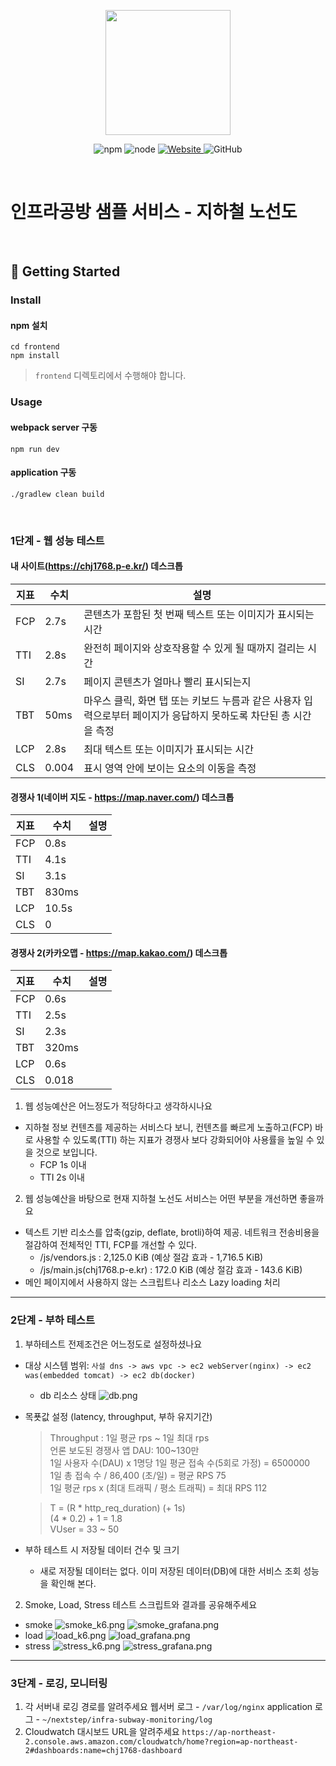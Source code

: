 <p align="center">
    <img width="200px;" src="https://raw.githubusercontent.com/woowacourse/atdd-subway-admin-frontend/master/images/main_logo.png"/>
</p>
<p align="center">
  <img alt="npm" src="https://img.shields.io/badge/npm-%3E%3D%205.5.0-blue">
  <img alt="node" src="https://img.shields.io/badge/node-%3E%3D%209.3.0-blue">
  <a href="https://edu.nextstep.camp/c/R89PYi5H" alt="nextstep atdd">
    <img alt="Website" src="https://img.shields.io/website?url=https%3A%2F%2Fedu.nextstep.camp%2Fc%2FR89PYi5H">
  </a>
  <img alt="GitHub" src="https://img.shields.io/github/license/next-step/atdd-subway-service">
</p>

<br>

# 인프라공방 샘플 서비스 - 지하철 노선도

<br>

## 🚀 Getting Started

### Install
#### npm 설치
```
cd frontend
npm install
```
> `frontend` 디렉토리에서 수행해야 합니다.

### Usage
#### webpack server 구동
```
npm run dev
```
#### application 구동
```
./gradlew clean build
```
<br>


### 1단계 - 웹 성능 테스트

#### 내 사이트(https://chj1768.p-e.kr/) 데스크톱

| 지표  | 수치    | 설명  |
|-----|-------|-----|
| FCP | 2.7s  | 콘텐츠가 포함된 첫 번째 텍스트 또는 이미지가 표시되는 시간   |
| TTI | 2.8s  | 완전히 페이지와 상호작용할 수 있게 될 때까지 걸리는 시간   |
| SI  | 2.7s  | 페이지 콘텐츠가 얼마나 빨리 표시되는지    |
| TBT | 50ms  | 마우스 클릭, 화면 탭 또는 키보드 누름과 같은 사용자 입력으로부터 페이지가 응답하지 못하도록 차단된 총 시간을 측정    |
| LCP | 2.8s  | 최대 텍스트 또는 이미지가 표시되는 시간    |
| CLS | 0.004 | 표시 영역 안에 보이는 요소의 이동을 측정    |

#### 경쟁사 1(네이버 지도 - https://map.naver.com/) 데스크톱
| 지표  | 수치 | 설명  |
|-----|---|-----|
| FCP | 0.8s |     |
| TTI | 4.1s |     |
| SI  | 3.1s |     |
| TBT | 830ms |     |
| LCP | 10.5s |     |
| CLS | 0 |     |

#### 경쟁사 2(카카오맵 - https://map.kakao.com/) 데스크톱
| 지표  | 수치    | 설명  |
|-----|-------|-----|
| FCP | 0.6s  |     |
| TTI | 2.5s  |     |
| SI  | 2.3s  |     |
| TBT | 320ms |     |
| LCP | 0.6s  |     |
| CLS | 0.018 |     |


1. 웹 성능예산은 어느정도가 적당하다고 생각하시나요
- 지하철 정보 컨텐츠를 제공하는 서비스다 보니, 컨텐츠를 빠르게 노출하고(FCP) 바로 사용할 수 있도록(TTI) 하는 지표가 경쟁사 보다 강화되어야 사용률을 높일 수 있을 것으로 보입니다.
     - FCP 1s 이내
     - TTI 2s 이내

2. 웹 성능예산을 바탕으로 현재 지하철 노선도 서비스는 어떤 부분을 개선하면 좋을까요
- 텍스트 기반 리소스를 압축(gzip, deflate, brotli)하여 제공. 네트워크 전송비용을 절감하여 전체적인 TTI, FCP를 개선할 수 있다.  
  - /js/vendors.js : 2,125.0 KiB (예상 절감 효과 - 1,716.5 KiB)
  - /js/main.js(chj1768.p-e.kr) : 172.0 KiB (예상 절감 효과 - 143.6 KiB)
- 메인 페이지에서 사용하지 않는 스크립트나 리소스 Lazy loading 처리 

---

### 2단계 - 부하 테스트 
1. 부하테스트 전제조건은 어느정도로 설정하셨나요

- 대상 시스템 범위: `사설 dns -> aws vpc -> ec2 webServer(nginx) -> ec2 was(embedded tomcat) -> ec2 db(docker)`
  - db 리소스 상태
  ![db.png](db.png)
  
- 목푯값 설정 (latency, throughput, 부하 유지기간)
    > Throughput : 1일 평균 rps ~ 1일 최대 rps <br/>
    언론 보도된 경쟁사 앱 DAU: 100~130만 <br/>
    1일 사용자 수(DAU) x 1명당 1일 평균 접속 수(5회로 가정) = 6500000 <br/> 
    1일 총 접속 수 / 86,400 (초/일) = 평균 RPS 75 <br/>
    1일 평균 rps x (최대 트래픽 / 평소 트래픽) = 최대 RPS 112
   
    > T = (R * http_req_duration) (+ 1s) <br/>
    (4 * 0.2) + 1 = 1.8 <br/>
    VUser = 33 ~ 50

- 부하 테스트 시 저장될 데이터 건수 및 크기
  - 새로 저장될 데이터는 없다. 이미 저장된 데이터(DB)에 대한 서비스 조회 성능을 확인해 본다.


2. Smoke, Load, Stress 테스트 스크립트와 결과를 공유해주세요
- smoke
![smoke_k6.png](k6/smoke_k6.png)
![smoke_grafana.png](k6/smoke_grafana.png)
- load
![load_k6.png](k6/load_k6.png)
![load_grafana.png](k6/load_grafana.png)
- stress
![stress_k6.png](k6/stress_k6.png)
![stress_grafana.png](k6/stress_grafana.png)

---

### 3단계 - 로깅, 모니터링
1. 각 서버내 로깅 경로를 알려주세요
웹서버 로그 - `/var/log/nginx`
application 로그 - `~/nextstep/infra-subway-monitoring/log`
2. Cloudwatch 대시보드 URL을 알려주세요
`https://ap-northeast-2.console.aws.amazon.com/cloudwatch/home?region=ap-northeast-2#dashboards:name=chj1768-dashboard
`
